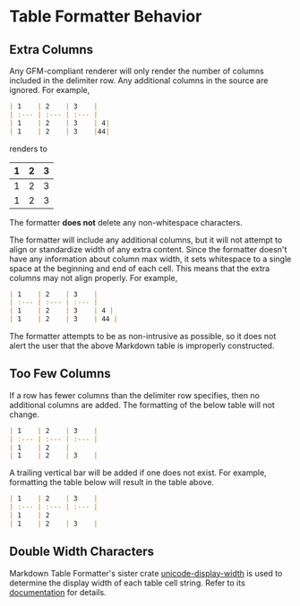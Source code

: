 # Table Formatter Behavior

## Extra Columns

Any GFM-compliant renderer will only render the number of columns included in the delimiter row.  Any additional columns in the source are ignored.  For example,

```markdown
| 1    | 2    | 3    |
| :--- | :--- | :--- |
| 1    | 2    | 3    | 4|
| 1    | 2    | 3    |44|
```

renders to

| 1    | 2    | 3    |
| :--- | :--- | :--- |
| 1    | 2    | 3    | 4 |
| 1    | 2    | 3    | 44 |

The formatter **does not** delete any non-whitespace characters.

The formatter will include any additional columns, but it will not attempt to align or standardize width of any extra content.  Since the formatter doesn't have any information about column max width, it sets whitespace to a single space at the beginning and end of each cell.  This means that the extra columns may not align properly.  For example,

```markdown
| 1    | 2    | 3    |
| :--- | :--- | :--- |
| 1    | 2    | 3    | 4 |
| 1    | 2    | 3    | 44 |
```

The formatter attempts to be as non-intrusive as possible, so it does not alert the user that the above Markdown table is improperly constructed.

## Too Few Columns

If a row has fewer columns than the delimiter row specifies, then no additional columns are added.  The formatting of the below table will not change.

```markdown
| 1    | 2    | 3    |
| :--- | :--- | :--- |
| 1    | 2    |
| 1    | 2    | 3    |
```

A trailing vertical bar will be added if one does not exist.  For example, formatting the table below will result in the table above.

```markdown
| 1    | 2    | 3    |
| :--- | :--- | :--- |
| 1    | 2
| 1    | 2    | 3    |
```

## Double Width Characters

Markdown Table Formatter's sister crate [unicode-display-width](https://github.com/jameslanska/unicode-display-width) is used to determine the display width of each table cell string.  Refer to its [documentation](https://github.com/jameslanska/unicode-display-width/tree/main/docs) for details.
